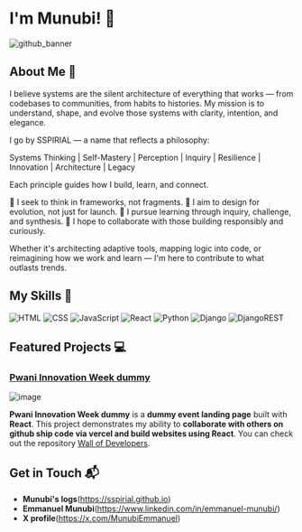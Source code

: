 # I'm Munubi! 👋

![github_banner](https://github.com/user-attachments/assets/385c297f-1926-4cb5-ad8f-bd3b2067327d)

## About Me 🚀

I believe systems are the silent architecture of everything that works — from codebases to communities, from habits to histories. My mission is to understand, shape, and evolve those systems with clarity, intention, and elegance.

I go by SSPIRIAL — a name that reflects a philosophy:

Systems Thinking | Self-Mastery | Perception | Inquiry | Resilience | Innovation | Architecture | Legacy

Each principle guides how I build, learn, and connect.

🔹 I seek to think in frameworks, not fragments.
🔹 I aim to design for evolution, not just for launch.
🔹 I pursue learning through inquiry, challenge, and synthesis.
🔹 I hope to collaborate with those building responsibly and curiously.

Whether it's architecting adaptive tools, mapping logic into code, or reimagining how we work and learn — I'm here to contribute to what outlasts trends.

## My Skills 🧠

![HTML](https://img.shields.io/badge/HTML5-E34F26?style=for-the-badge&logo=html5&logoColor=white)
![CSS](https://img.shields.io/badge/CSS3-1572B6?style=for-the-badge&logo=css3&logoColor=white)
![JavaScript](https://img.shields.io/badge/JavaScript-323330?style=for-the-badge&logo=javascript&logoColor=F7DF1E)
![React](https://img.shields.io/badge/React-20232A?style=for-the-badge&logo=react&logoColor=61DAFB)
![Python](https://img.shields.io/badge/Python-FFD43B?style=for-the-badge&logo=python&logoColor=blue)
![Django](https://img.shields.io/badge/Django-092E20?style=for-the-badge&logo=django&logoColor=green)
![DjangoREST](https://img.shields.io/badge/django%20rest-ff1709?style=for-the-badge&logo=django&logoColor=white)

<!--- *Replace the above skill badges with your own skills and expertise. To create more badges, use [checkout this repo](https://github.com/alexandresanlim/Badges4-README.md-Profile).* --->

## Featured Projects 💻

### [Pwani Innovation Week dummy](https://wall-of-developers.vercel.app)

![image](https://github.com/user-attachments/assets/b97bbee9-0137-4d18-9641-aaafc8ba83ff)


**Pwani Innovation Week dummy** is a **dummy event landing page** built with **React**. This project demonstrates my ability to **collaborate with others on github ship code via vercel and build websites using React**. You can check out the repository [Wall of Developers](https://github.com/sspirial/wall-of-developers).

<!--### [Project 2 Title](project_2_link)

![Project 2 Screenshot](project_2_screenshot_url)

**[Project 2 Title]** is a **[brief project description]** built with **[technologies used]**. This project showcases my skills in **[skills demonstrated by the project]**. You can check out the repository [here](project_2_repository_link).-->

## Get in Touch 📬

- **Munubi's logs**(https://sspirial.github.io)
- **Emmanuel Munubi**(https://www.linkedin.com/in/emmanuel-munubi/)
- **X profile**(https://x.com/MunubiEmmanuel)

<!---
sspirial/sspirial is a ✨ special ✨ repository because its `README.md` (this file) appears on your GitHub profile.
You can click the Preview link to take a look at your changes.
--->

